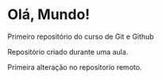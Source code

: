 # Olá, Mundo!
 Primeiro repositório do curso de Git e Github

 Repositório criado durante uma aula.

Primeira alteração no repositorio remoto.
